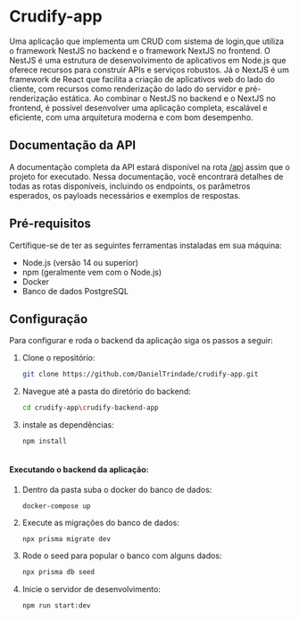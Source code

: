 # Crudify-app

Uma aplicação que implementa um CRUD com sistema de login,que utiliza o framework NestJS no backend e o framework NextJS no frontend. O NestJS é uma estrutura de desenvolvimento de aplicativos em Node.js que oferece recursos para construir APIs e serviços robustos. Já o NextJS é um framework de React que facilita a criação de aplicativos web do lado do cliente, com recursos como renderização do lado do servidor e pré-renderização estática. Ao combinar o NestJS no backend e o NextJS no frontend, é possível desenvolver uma aplicação completa, escalável e eficiente, com uma arquitetura moderna e com bom desempenho.

## Documentação da API

A documentação completa da API estará disponível na rota [/api](http://localhost:3000/api) assim que o projeto for executado. Nessa documentação, você encontrará detalhes de todas as rotas disponíveis, incluindo os endpoints, os parâmetros esperados, os payloads necessários e exemplos de respostas.


## Pré-requisitos

Certifique-se de ter as seguintes ferramentas instaladas em sua máquina:

- Node.js (versão 14 ou superior)
- npm (geralmente vem com o Node.js)
- Docker
- Banco de dados PostgreSQL

## Configuração
Para configurar e roda o backend da aplicação siga os passos a seguir:
1. Clone o repositório:

   ```bash
   git clone https://github.com/DanielTrindade/crudify-app.git
2. Navegue até a pasta do diretório do backend:
   ```bash
   cd crudify-app\crudify-backend-app
3. instale as dependências:
   ```bash
   npm install
 
#### Executando o backend da aplicação:
1. Dentro da pasta suba o docker do banco de dados:
   ```base
   docker-compose up
2. Execute as migrações do banco de dados:
   ```base
   npx prisma migrate dev
3. Rode o seed para popular o banco com alguns dados:
   ```bash
   npx prisma db seed
4. Inicie o servidor de desenvolvimento:
   ```bash
   npm run start:dev
